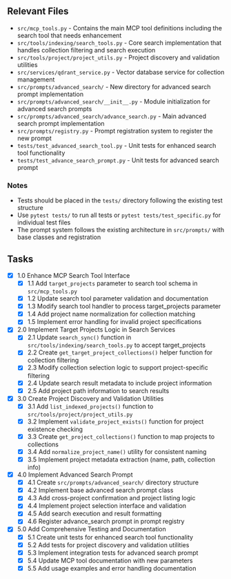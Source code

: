 ## Relevant Files

- `src/mcp_tools.py` - Contains the main MCP tool definitions including the search tool that needs enhancement
- `src/tools/indexing/search_tools.py` - Core search implementation that handles collection filtering and search execution
- `src/tools/project/project_utils.py` - Project discovery and validation utilities
- `src/services/qdrant_service.py` - Vector database service for collection management
- `src/prompts/advanced_search/` - New directory for advanced search prompt implementation
- `src/prompts/advanced_search/__init__.py` - Module initialization for advanced search prompts
- `src/prompts/advanced_search/advance_search.py` - Main advanced search prompt implementation
- `src/prompts/registry.py` - Prompt registration system to register the new prompt
- `tests/test_advanced_search_tool.py` - Unit tests for enhanced search tool functionality
- `tests/test_advance_search_prompt.py` - Unit tests for advanced search prompt

### Notes

- Tests should be placed in the `tests/` directory following the existing test structure
- Use `pytest tests/` to run all tests or `pytest tests/test_specific.py` for individual test files
- The prompt system follows the existing architecture in `src/prompts/` with base classes and registration

## Tasks

- [x] 1.0 Enhance MCP Search Tool Interface
  - [x] 1.1 Add `target_projects` parameter to search tool schema in `src/mcp_tools.py`
  - [x] 1.2 Update search tool parameter validation and documentation
  - [x] 1.3 Modify search tool handler to process target_projects parameter
  - [x] 1.4 Add project name normalization for collection matching
  - [x] 1.5 Implement error handling for invalid project specifications

- [x] 2.0 Implement Target Projects Logic in Search Services
  - [x] 2.1 Update `search_sync()` function in `src/tools/indexing/search_tools.py` to accept target_projects
  - [x] 2.2 Create `get_target_project_collections()` helper function for collection filtering
  - [x] 2.3 Modify collection selection logic to support project-specific filtering
  - [x] 2.4 Update search result metadata to include project information
  - [x] 2.5 Add project path information to search results

- [x] 3.0 Create Project Discovery and Validation Utilities
  - [x] 3.1 Add `list_indexed_projects()` function to `src/tools/project/project_utils.py`
  - [x] 3.2 Implement `validate_project_exists()` function for project existence checking
  - [x] 3.3 Create `get_project_collections()` function to map projects to collections
  - [x] 3.4 Add `normalize_project_name()` utility for consistent naming
  - [x] 3.5 Implement project metadata extraction (name, path, collection info)

- [x] 4.0 Implement Advanced Search Prompt
  - [x] 4.1 Create `src/prompts/advanced_search/` directory structure
  - [x] 4.2 Implement base advanced search prompt class
  - [x] 4.3 Add cross-project confirmation and project listing logic
  - [x] 4.4 Implement project selection interface and validation
  - [x] 4.5 Add search execution and result formatting
  - [x] 4.6 Register advance_search prompt in prompt registry

- [x] 5.0 Add Comprehensive Testing and Documentation
  - [x] 5.1 Create unit tests for enhanced search tool functionality
  - [x] 5.2 Add tests for project discovery and validation utilities
  - [x] 5.3 Implement integration tests for advanced search prompt
  - [x] 5.4 Update MCP tool documentation with new parameters
  - [x] 5.5 Add usage examples and error handling documentation
